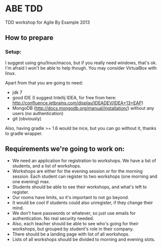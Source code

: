 # ABE TDD


TDD workshop for Agile By Example 2013

## How to prepare


### Setup:

I suggest using gnu/linux/macos, but if you really need windows, that's ok. I'm afraid I won't be able to help though. You may consider VirtualBox with linux.

Apart from that you are going to need:

- jdk 7
- good IDE (I suggest Intellij IDEA, for free from here:  http://confluence.jetbrains.com/display/IDEADEV/IDEA+13+EAP)
- MongoDB (http://docs.mongodb.org/manual/installation/) without any users (no authentication)
- git (obviously)


Also, having gradle >= 1.6 would be nice, but you can go without it, thanks to gradle wrapper. 


## Requirements we're going to work on:

- We need an application for registration to workshops. We have a list of students, and a list of workshops.
- Workshops are either for the evening session or for the morning session. Each student can register to two workshops (one morning and one evening) max.
- Students should be able to see their workshops, and what's left to register.
- Our rooms have limits, so it's important to not go beyond.
- It would be cool if students could also unregister, if they change their mind.
- We don't have passwords or whatever, so just use emails for authentication. No real security needed.
- Also, each teacher should be able to see who's going for their workshops, but grouped by student's role in their company.
- There should be a landing page with list of all workshops.
- Lists of all workshops should be divided to morning and evening slots.







